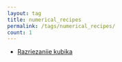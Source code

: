 ```yaml
---
layout: tag
title: numerical_recipes
permalink: /tags/numerical_recipes/
count: 1
---
```


- [Razriezaniie kubika](/numerical_recipes/2022/09/20/task-split-cube.html)
